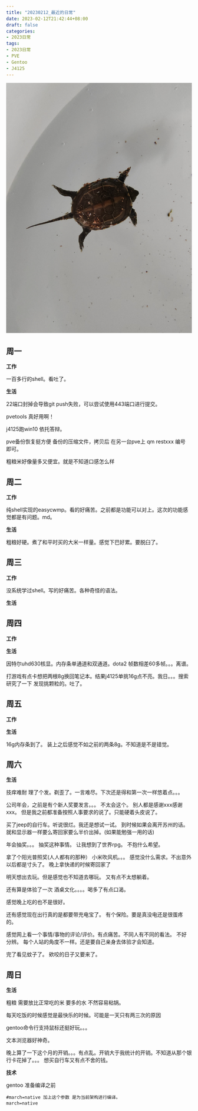 ```yaml
---
title: "20230212_最近的日常"
date: 2023-02-12T21:42:44+08:00
draft: false
categories:
- 2023日常
tags:
- 2023日常
- PVE
- Gentoo
- J4125
---
```


![草龟](https://raw.githubusercontent.com/nianyisi/20220717/main/2023/2/IMG_20220830_075739651.jpg)




## 周一

**工作**

一百多行的shell。看吐了。

**生活**


22端口封掉会导致git push失败，可以尝试使用443端口进行提交。

pvetools 真好用啊！

j4125跑win10 依托答辩。

pve备份恢复挺方便 备份的压缩文件，拷贝后 在另一台pve上 qm restxxx 编号 即可。

粗粮米好像量多又便宜。就是不知道口感怎么样

## 周二

**工作**

纯shell实现的easycwmp。看的好痛苦。之前都是功能可以对上。这次的功能感觉都是有问题。md。

**生活**

粗粮好硬。煮了和平时买的大米一样量。感觉下巴好累。要脱臼了。




## 周三


**工作**

没系统学过shell。写的好痛苦。各种奇怪的语法。



**生活**




## 周四


**工作**



**生活**

因特尔uhd630核显。内存条单通道和双通道。dota2 帧数相差60多帧。。。离谱。

打游戏有点卡想把两根8g换回笔记本。结果j4125单挑16g点不亮。我日。。。搜索研究了一下 发现挑颗粒的。吐了。



## 周五


**工作**



**生活**

16g内存条到了。 装上之后感觉不如之前的两条8g。不知道是不是错觉。



## 周六


**生活**

技痒难耐 理了个发。剃歪了。一言难尽。下次还是得和第一次一样悠着点。。。

公司年会，之前是有个新人奖要发言。。。 不太会这个。 别人都是感谢xxx感谢xxx。 但是我之前都准备按照人事要求的说了。只能硬着头皮说了。

买了jeep的自行车。听说很烂。我还是想试一试。  到时候如果会离开苏州的话。就和显示器一样要么寄回家要么半价出掉。(如果能勉强一用的话)

年会抽奖。。。 抽奖这种事情。 让我想到了世界rpg。 不抱什么希望。

拿了个阳光普照奖(人人都有的那种） 小米吹风机。。。 感觉没什么需求。不出意外以后都是寸头了。  晚上拿快递的时候寄回家了

明天想出去玩。但是感觉也不知道去哪玩。 又有点不太想躺着。

还有算是体验了一次 酒桌文化。。。。喝多了有点口渴。

感觉晚上吃的也不是很好。

还有感觉现在出行真的是都要带充电宝了。 有个保险。要是真没电还是很蛋疼的。




感觉网上看一个事情/事物的评论/评价。有点痛苦。不同人有不同的看法。  不好分辨。 每个人站的角度不一样。还是要自己亲身去体验才会知道。

完了看见蚊子了。 欸咬的日子又要来了。


## 周日


**生活**

粗粮 需要放比正常吃的米 要多的水 不然容易粘锅。

每天吃饭的时候感觉是最快乐的时候。可能是一天只有两三次的原因


gentoo命令行支持鼠标还挺好玩。。。

文本浏览器好神奇。


晚上算了一下这个月的开销。。。有点乱。开销大于我统计的开销。不知道从那个银行卡花掉了。。。 想买自行车又有点不舍的钱。





**技术**

gentoo 准备编译之前
```
#march=native 加上这个参数 是为当前架构进行编译。
march=native 
```